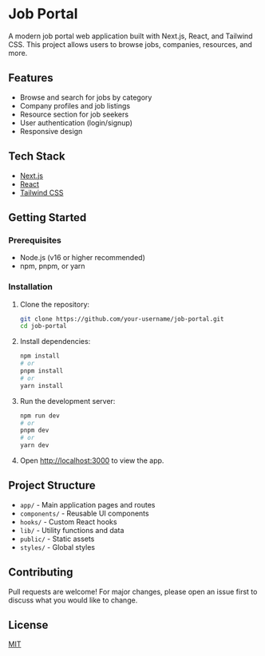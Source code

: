 # Job Portal

A modern job portal web application built with Next.js, React, and Tailwind CSS. This project allows users to browse jobs, companies, resources, and more.

## Features
- Browse and search for jobs by category
- Company profiles and job listings
- Resource section for job seekers
- User authentication (login/signup)
- Responsive design

## Tech Stack
- [Next.js](https://nextjs.org/)
- [React](https://react.dev/)
- [Tailwind CSS](https://tailwindcss.com/)

## Getting Started

### Prerequisites
- Node.js (v16 or higher recommended)
- npm, pnpm, or yarn

### Installation

1. Clone the repository:
   ```bash
   git clone https://github.com/your-username/job-portal.git
   cd job-portal
   ```
2. Install dependencies:
   ```bash
   npm install
   # or
   pnpm install
   # or
   yarn install
   ```
3. Run the development server:
   ```bash
   npm run dev
   # or
   pnpm dev
   # or
   yarn dev
   ```
4. Open [http://localhost:3000](http://localhost:3000) to view the app.

## Project Structure
- `app/` - Main application pages and routes
- `components/` - Reusable UI components
- `hooks/` - Custom React hooks
- `lib/` - Utility functions and data
- `public/` - Static assets
- `styles/` - Global styles

## Contributing
Pull requests are welcome! For major changes, please open an issue first to discuss what you would like to change.

## License
[MIT](LICENSE) 